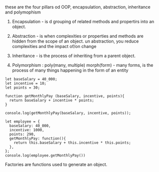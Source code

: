 these are the four pillars od OOP, encapsulation, abstraction, inheritance and polymophism


1. Encapsulation - is d grouping of related methods and propertirs into an object.

2. Abstraction - is when complexities or properties and methods are hidden from the scope of an object. un abstraction, you reduce complexities and the impact of/on change

3. Inheritance - is the process of inheriting from a parent object.

4. Polymorphism : poly(many, multiple) morph(form) - many forms, is the process of many things happening in the form of an entity

```
let baseSalary = 40_000;
let incentive = 10;
let points = 30;

function getMonthlyPay (baseSalary, incentive, points){
  return baseSalary + incentive * points;
}

console.log(getMonthlyPay(baseSalary, incentive, points));

let employee = {
  baseSalary: 40_000,
  incentive: 1000,
  points: 290,
  getMonthlyPay: function(){
    return this.baseSalary + this.incentive * this.points;
  },
};
console.log(employee.getMonthlyPay())
```


Factories are functions used to generate an object.